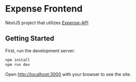 # Expense Frontend

NextJS project that utilizes [Expense-API](https://github.com/Axl-91/expense-api)

## Getting Started

First, run the development server:

```bash
npm install
npm run dev
```

Open [http://localhost:3000](http://localhost:3000) with your browser to see the site.
